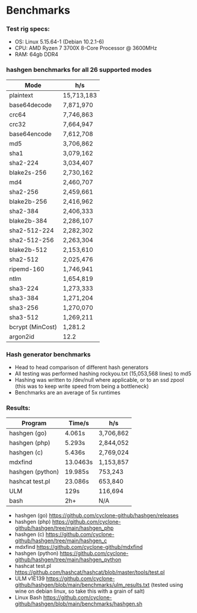 # Benchmarks

### Test rig specs:
 - OS: Linux 5.15.64-1 (Debian 10.2.1-6)
 - CPU: AMD Ryzen 7 3700X 8-Core Processor @ 3600MHz
 - RAM: 64gb DDR4
 
### hashgen benchmarks for all 26 supported modes

| Mode  | h/s |
| ------------- | ------------- | 
| plaintext	|	15,713,183 |
| base64decode	|	7,871,970 |
| crc64	|	7,746,863 |
| crc32	|	7,664,947 |
| base64encode	|	7,612,708 |
| md5	|	3,706,862 |
| sha1	|	3,079,162 |
| sha2-224	|	3,034,407 |
| blake2s-256	|	2,730,162 |
| md4	|	2,460,707 |
| sha2-256	|	2,459,661 |
| blake2b-256	|	2,416,962 |
| sha2-384	|	2,406,333 |
| blake2b-384	|	2,286,107 |
| sha2-512-224	|	2,282,302 |
| sha2-512-256	|	2,263,304 |
| blake2b-512	|	2,153,610 |
| sha2-512	|	2,025,476 |
| ripemd-160	|	1,746,941 |
| ntlm	|	1,654,819 |
| sha3-224	|	1,273,333 |
| sha3-384	|	1,271,204 |
| sha3-256	|	1,270,070 |
| sha3-512	|	1,269,211 |
| bcrypt (MinCost)	|	1,281.2 |
| argon2id	|	12.2 |

### Hash generator benchmarks
 - Head to head comparison of different hash generators
 - All testing was performed hashing rockyou.txt (15,053,568 lines) to md5
 - Hashing was written to /dev/null where applicable, or to an ssd zpool (this was to keep write speed from being a bottleneck)
 - Benchmarks are an average of 5x runtimes

### Results:
| Program  | Time/s | h/s |
| ------------- | ------------- | ------------- |
| hashgen (go)	| 4.061s | 3,706,862 |
| hashgen (php)	| 5.293s | 2,844,052 |
| hashgen (c)	| 5.436s | 2,769,024 |
| mdxfind	| 13.0463s | 1,153,857 |
| hashgen (python)	| 19.985s | 753,243 |
| hashcat test.pl	| 23.086s | 653,840 |
| ULM | 129s | 116,694 |
| bash | 2h+ | N/A |

- hashgen (go) https://github.com/cyclone-github/hashgen/releases
- hashgen (php) https://github.com/cyclone-github/hashgen/tree/main/hashgen_php
- hashgen (c) https://github.com/cyclone-github/hashgen/tree/main/hashgen_c
- mdxfind https://github.com/cyclone-github/mdxfind
- hashgen (python) https://github.com/cyclone-github/hashgen/tree/main/hashgen_python
- hashcat test.pl https://github.com/hashcat/hashcat/blob/master/tools/test.pl
- ULM v1E139 https://github.com/cyclone-github/hashgen/blob/main/benchmarks/ulm_results.txt (tested using wine on debian linux, so take this with a grain of salt)
- Linux Bash https://github.com/cyclone-github/hashgen/blob/main/benchmarks/hashgen.sh
